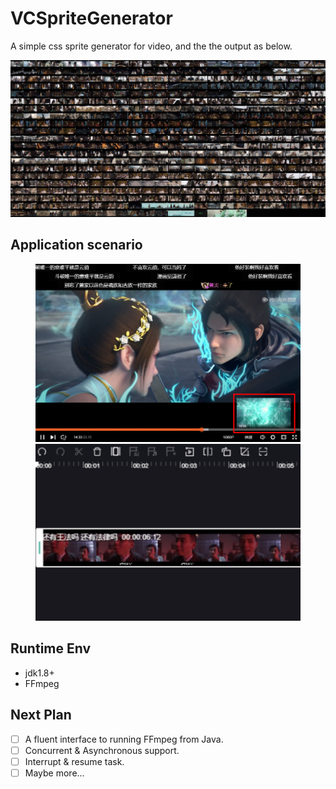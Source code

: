 # VCSpriteGenerator
A simple css sprite generator for video, and the the output as below.

![Demo](public/output_example.jpg)

## Application scenario

<figure>
<img alt="scenario1: video play progress preview (material clipping from https://v.qq.com)" src="public/scenario_1.png" />
<img alt="scenario2: video clip preview (material clipping from https://zenvideo.qq.com)" src="public/scenario_2.png" />
</figure>

## Runtime Env

- jdk1.8+
- FFmpeg

## Next Plan

- [ ] A fluent interface to running FFmpeg from Java.
- [ ] Concurrent & Asynchronous support.
- [ ] Interrupt & resume task.
- [ ] Maybe more...